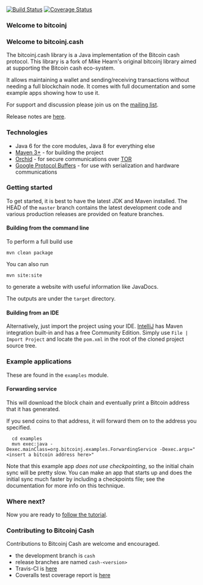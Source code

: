 [![Build Status](https://travis-ci.org/bitcoinj-cash/bitcoinj.png?branch=cash)](https://travis-ci.org/bitcoinj-cash/bitcoinj)   [![Coverage Status](https://coveralls.io/repos/github/bitcoinj-cash/bitcoinj/badge.svg?branch=cash)](https://coveralls.io/github/bitcoinj-cash/bitcoinj?branch=cash) 

### Welcome to bitcoinj

### Welcome to bitcoinj.cash

The bitcoinj.cash library is a Java implementation of the Bitcoin cash protocol. This library is a fork of Mike Hearn's original bitcoinj library aimed at supporting the Bitcoin cash eco-system.

It allows maintaining a wallet and sending/receiving transactions without needing a full blockchain node. It comes with full documentation and some example apps showing how to use it.

For support and discussion please join us on the [mailing list](https://groups.google.com/forum/#!forum/bitcoinj-cash).

Release notes are [here](docs/Releases.md).

### Technologies

* Java 6 for the core modules, Java 8 for everything else
* [Maven 3+](http://maven.apache.org) - for building the project
* [Orchid](https://github.com/subgraph/Orchid) - for secure communications over [TOR](https://www.torproject.org)
* [Google Protocol Buffers](https://github.com/google/protobuf) - for use with serialization and hardware communications

### Getting started

To get started, it is best to have the latest JDK and Maven installed. The HEAD of the `master` branch contains the latest development code and various production releases are provided on feature branches.

#### Building from the command line

To perform a full build use
```
mvn clean package
```
You can also run
```
mvn site:site
```
to generate a website with useful information like JavaDocs.

The outputs are under the `target` directory.

#### Building from an IDE

Alternatively, just import the project using your IDE. [IntelliJ](http://www.jetbrains.com/idea/download/) has Maven integration built-in and has a free Community Edition. Simply use `File | Import Project` and locate the `pom.xml` in the root of the cloned project source tree.

### Example applications

These are found in the `examples` module.

#### Forwarding service

This will download the block chain and eventually print a Bitcoin address that it has generated.

If you send coins to that address, it will forward them on to the address you specified.

```
  cd examples
  mvn exec:java -Dexec.mainClass=org.bitcoinj.examples.ForwardingService -Dexec.args="<insert a bitcoin address here>"
```

Note that this example app *does not use checkpointing*, so the initial chain sync will be pretty slow. You can make an app that starts up and does the initial sync much faster by including a checkpoints file; see the documentation for
more info on this technique.

### Where next?

Now you are ready to [follow the tutorial](https://bitcoinj.github.io/getting-started).

### Contributing to Bitcoinj Cash

Contributions to Bitcoinj Cash are welcome and encouraged.

* the development branch is `cash` 
* release branches are named `cash-<version>`
* Travis-CI is [here](https://travis-ci.org/bitcoinj-cash/bitcoinj)
* Coveralls test coverage report is [here](https://coveralls.io/github/bitcoinj-cash/bitcoinj)
